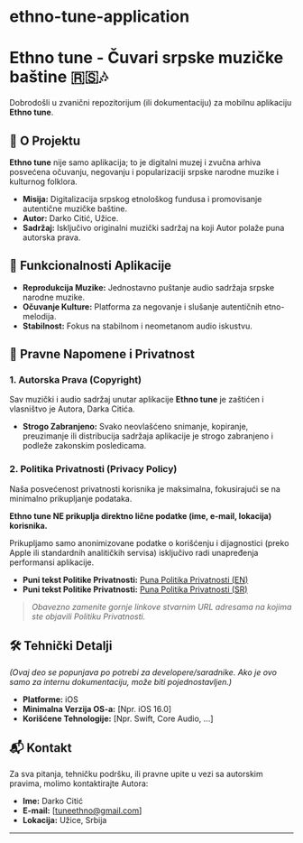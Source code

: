 # ethno-tune-application

# Ethno tune - Čuvari srpske muzičke baštine 🇷🇸🎶

Dobrodošli u zvanični repozitorijum (ili dokumentaciju) za mobilnu aplikaciju **Ethno tune**.

## 🌟 O Projektu

**Ethno tune** nije samo aplikacija; to je digitalni muzej i zvučna arhiva posvećena očuvanju, negovanju i popularizaciji srpske narodne muzike i kulturnog folklora.

* **Misija:** Digitalizacija srpskog etnološkog fundusa i promovisanje autentične muzičke baštine.
* **Autor:** Darko Citić, Užice.
* **Sadržaj:** Isključivo originalni muzički sadržaj na koji Autor polaže puna autorska prava.

## 📱 Funkcionalnosti Aplikacije

* **Reprodukcija Muzike:** Jednostavno puštanje audio sadržaja srpske narodne muzike.
* **Očuvanje Kulture:** Platforma za negovanje i slušanje autentičnih etno-melodija.
* **Stabilnost:** Fokus na stabilnom i neometanom audio iskustvu.

## 📝 Pravne Napomene i Privatnost

### 1. Autorska Prava (Copyright)

Sav muzički i audio sadržaj unutar aplikacije **Ethno tune** je zaštićen i vlasništvo je Autora, Darka Citića.

* **Strogo Zabranjeno:** Svako neovlašćeno snimanje, kopiranje, preuzimanje ili distribucija sadržaja aplikacije je strogo zabranjeno i podleže zakonskim posledicama.

### 2. Politika Privatnosti (Privacy Policy)

Naša posvećenost privatnosti korisnika je maksimalna, fokusirajući se na minimalno prikupljanje podataka.

**Ethno tune NE prikuplja direktno lične podatke (ime, e-mail, lokacija) korisnika.**

Prikupljamo samo anonimizovane podatke o korišćenju i dijagnostici (preko Apple ili standardnih analitičkih servisa) isključivo radi unapređenja performansi aplikacije.

* **Puni tekst Politike Privatnosti:** [Puna Politika Privatnosti (EN)]([Vaš_URL_ka_Privacy_Policy_stranici_na_engleskom](https://github.com/mrdjedev/ethno-tune-application/blob/main/privacy-policy-en.md))
* **Puni tekst Politike Privatnosti:** [Puna Politika Privatnosti (SR)]([Vaš_URL_ka_Privacy_Policy_stranici_na_srpskom](https://github.com/mrdjedev/ethno-tune-application/blob/main/privacy-policy-rs.md))

> *Obavezno zamenite gornje linkove stvarnim URL adresama na kojima ste objavili Politiku Privatnosti.*

## 🛠️ Tehnički Detalji

*(Ovaj deo se popunjava po potrebi za developere/saradnike. Ako je ovo samo za internu dokumentaciju, može biti pojednostavljen.)*

* **Platforme:** iOS
* **Minimalna Verzija OS-a:** [Npr. iOS 16.0]
* **Korišćene Tehnologije:** [Npr. Swift, Core Audio, ...]

## 📬 Kontakt

Za sva pitanja, tehničku podršku, ili pravne upite u vezi sa autorskim pravima, molimo kontaktirajte Autora:

* **Ime:** Darko Citić
* **E-mail:** [tuneethno@gmail.com]
* **Lokacija:** Užice, Srbija

---
